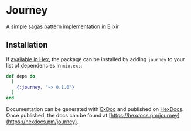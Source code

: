 # Journey

A simple [sagas](https://microservices.io/patterns/data/saga.html) pattern implementation in Elixir

## Installation

If [available in Hex](https://hex.pm/docs/publish), the package can be installed
by adding `journey` to your list of dependencies in `mix.exs`:

```elixir
def deps do
  [
    {:journey, "~> 0.1.0"}
  ]
end
```

Documentation can be generated with [ExDoc](https://github.com/elixir-lang/ex_doc)
and published on [HexDocs](https://hexdocs.pm). Once published, the docs can
be found at [https://hexdocs.pm/journey](https://hexdocs.pm/journey).
